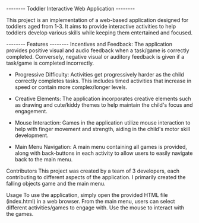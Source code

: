 -------- Toddler Interactive Web Application --------

This project is an implementation of a web-based application designed for toddlers aged from 1-3. It aims to provide interactive activities to help toddlers develop various skills while keeping them entertained and focused.

-------- Features --------
Incentives and Feedback: The application provides positive visual and audio feedback when a task/game is correctly completed. Conversely, negative visual or auditory feedback is given if a task/game is completed incorrectly.

- Progressive Difficulty: Activities get progressively harder as the child correctly completes tasks. This includes timed activities that increase in speed or contain more complex/longer levels.

- Creative Elements: The application incorporates creative elements such as drawing and cute/kiddy themes to help maintain the child's focus and engagement.

- Mouse Interaction: Games in the application utilize mouse interaction to help with finger movement and strength, aiding in the child's motor skill development.

- Main Menu Navigation: A main menu containing all games is provided, along with back-buttons in each activity to allow users to easily navigate back to the main menu.

Contributors
This project was created by a team of 3 developers, each contributing to different aspects of the application. I primarily created the falling objects game and the main menu.

Usage
To use the application, simply open the provided HTML file (index.html) in a web browser. From the main menu, users can select different activities/games to engage with. Use the mouse to interact with the games.
